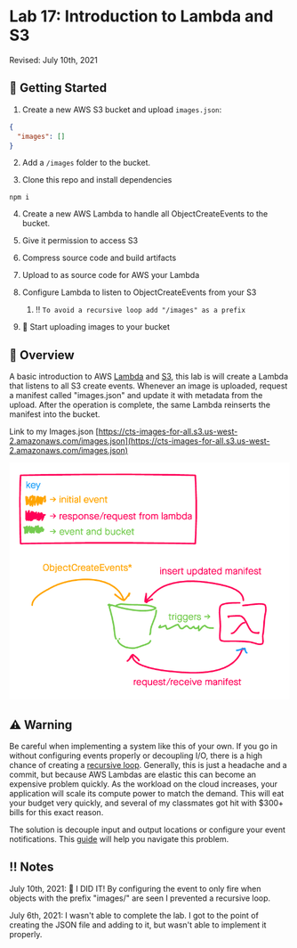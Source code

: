 # Lab 17: Introduction to Lambda and S3

Revised: July 10th, 2021

## 🚀 Getting Started

1. Create a new AWS S3 bucket and upload `images.json`:

```JSON
{
  "images": []
}
```

2. Add a `/images` folder to the bucket.

1. Clone this repo and install dependencies

```
npm i
```

4. Create a new AWS Lambda to handle all ObjectCreateEvents to the bucket.

1. Give it permission to access S3

1. Compress source code and build artifacts

1. Upload to as source code for AWS your Lambda

1. Configure Lambda to listen to ObjectCreateEvents from your S3
    1. ‼️ `To avoid a recursive loop add "/images" as a prefix`

1. 🎉 Start uploading images to your bucket

## 👀 Overview

A basic introduction to AWS [Lambda](https://docs.aws.amazon.com/lambda/latest/dg/welcome.html) and [S3](https://docs.aws.amazon.com/AmazonS3/latest/userguide/Welcome.html), this lab is will create a Lambda that listens to all S3 create events. Whenever an image is uploaded, request a manifest called "images.json" and update it with metadata from the upload. After the operation is complete, the same Lambda reinserts the manifest into the bucket.

Link to my Images.json
[https://cts-images-for-all.s3.us-west-2.amazonaws.com/images.json](https://cts-images-for-all.s3.us-west-2.amazonaws.com/images.json)

![UML](./assets/UML.png)

## ⚠️ Warning

Be careful when implementing a system like this of your own. If you go in without configuring events properly or decoupling I/O, there is a high chance of creating a [recursive loop](https://docs.aws.amazon.com/lambda/latest/operatorguide/recursive-runaway.html). Generally, this is just a headache and a commit, but because AWS Lambdas are elastic this can become an expensive problem quickly. As the workload on the cloud increases, your application will scale its compute power to match the demand. This will eat your budget very quickly, and several of my classmates got hit with $300+ bills for this exact reason.

The solution is decouple input and output locations or configure your event notifications. This [guide](https://docs.aws.amazon.com/AmazonS3/latest/userguide/NotificationHowTo.html) will help you navigate this problem.

## ‼️ Notes

July 10th, 2021: 🎉 I DID IT! By configuring the event to only fire when objects with the prefix "images/" are seen I prevented a recursive loop.

July 6th, 2021: I wasn't able to complete the lab. I got to the point of creating the JSON file and adding to it, but wasn't able to implement it properly.
